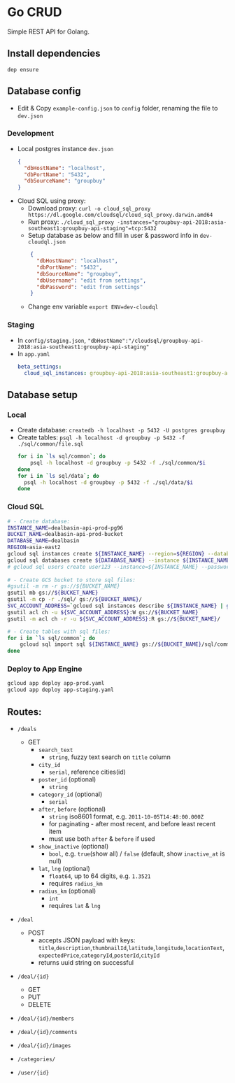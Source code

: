 # Go CRUD 

Simple REST API for Golang.

## Install dependencies
```
dep ensure
```


## Database config
- Edit & Copy `example-config.json` to `config` folder, renaming the file to `dev.json` 

### Development
- Local postgres instance `dev.json`
    ```json
    { 
      "dbHostName": "localhost",
      "dbPortName": "5432",
      "dbSourceName": "groupbuy"
    }
    ```
- Cloud SQL using proxy:
    - Download proxy: `curl -o cloud_sql_proxy https://dl.google.com/cloudsql/cloud_sql_proxy.darwin.amd64` 
    - Run proxy: `./cloud_sql_proxy -instances="groupbuy-api-2018:asia-southeast1:groupbuy-api-staging"=tcp:5432`
    - Setup database as below and fill in user & password info in `dev-cloudql.json`
    ```json
        { 
          "dbHostName": "localhost",
          "dbPortName": "5432",
          "dbSourceName": "groupbuy",
          "dbUsername": "edit from settings",
          "dbPassword": "edit from settings"
        }
    ```
    - Change env variable `export ENV=dev-cloudql`

### Staging
- In `config/staging.json`, `"dbHostName":"/cloudsql/groupbuy-api-2018:asia-southeast1:groupbuy-api-staging"`
- In `app.yaml`
    ```yaml
    beta_settings:
      cloud_sql_instances: groupbuy-api-2018:asia-southeast1:groupbuy-api-staging
    ```


## Database setup

### Local
- Create database: `createdb -h localhost -p 5432 -U postgres groupbuy`
- Create tables: `psql -h localhost -d groupbuy -p 5432 -f ./sql/common/file.sql`
    ```bash
    for i in `ls sql/common`; do
        psql -h localhost -d groupbuy -p 5432 -f ./sql/common/$i
    done
    for i in `ls sql/data`; do
      psql -h localhost -d groupbuy -p 5432 -f ./sql/data/$i
    done
    ```
   
### Cloud SQL
```bash
# - Create database: 
INSTANCE_NAME=dealbasin-api-prod-pg96
BUCKET_NAME=dealbasin-api-prod-bucket
DATABASE_NAME=dealbasin
REGION=asia-east2
gcloud sql instances create ${INSTANCE_NAME} --region=${REGION} --database-version=POSTGRES_9_6 --tier=db-f1-micro
gcloud sql databases create ${DATABASE_NAME} --instance ${INSTANCE_NAME}
# gcloud sql users create user123 --instance=${INSTANCE_NAME} --password=pw123
 
# - Create GCS bucket to store sql files:
#gsutil -m rm -r gs://${BUCKET_NAME}    
gsutil mb gs://${BUCKET_NAME}    
gsutil -m cp -r ./sql/ gs://${BUCKET_NAME}/
SVC_ACCOUNT_ADDRESS=`gcloud sql instances describe ${INSTANCE_NAME} | grep service | sed -e 's/.*: //'`
gsutil acl ch -u ${SVC_ACCOUNT_ADDRESS}:W gs://${BUCKET_NAME}
gsutil -m acl ch -r -u ${SVC_ACCOUNT_ADDRESS}:R gs://${BUCKET_NAME}/

# - Create tables with sql files:
for i in `ls sql/common`; do
    gcloud sql import sql ${INSTANCE_NAME} gs://${BUCKET_NAME}/sql/common/${i} --database=${DATABASE_NAME}
done
```

### Deploy to App Engine
```bash
gcloud app deploy app-prod.yaml
gcloud app deploy app-staging.yaml
```

## Routes:
- `/deals`
    - GET
        - `search_text`
            - `string`, fuzzy text search on `title` column
        - `city_id`
            - `serial`, reference cities(id)
        - `poster_id` (optional)
            - `string`
        - `category_id` (optional)
            - `serial`
        - `after`, `before` (optional)
            - `string` iso8601 format, e.g. `2011-10-05T14:48:00.000Z`
            - for paginating - after most recent, and before least recent item 
            - must use both `after` & `before` if used  
        - `show_inactive` (optional)
            - `bool`, e.g. `true`(show all) / `false` (default, show `inactive_at` is null)
        - `lat`, `lng` (optional)
            - `float64`, up to 64 digits, e.g. `1.3521`
            - requires `radius_km`
        - `radius_km` (optional)
            - `int`
            - requires `lat` & `lng`
- `/deal`
    - POST
        - accepts JSON payload with keys: 
        `title`,`description`,`thumbnailId`,`latitude`,`longitude`,`locationText`,
        `expectedPrice`,`categoryId`,`posterId`,`cityId`
        - returns uuid string on successful
- `/deal/{id}`
    - GET
    - PUT
    - DELETE

- `/deal/{id}/members`
- `/deal/{id}/comments`
- `/deal/{id}/images`
- `/categories/` 
- `/user/{id}`